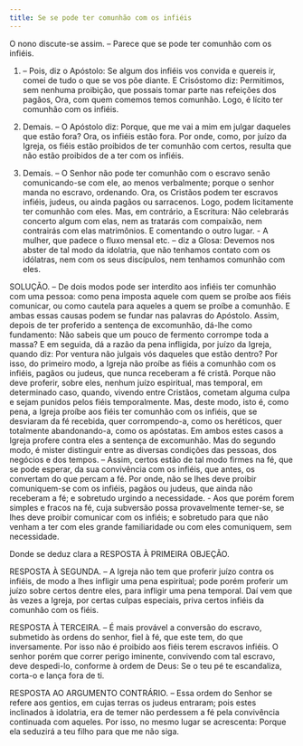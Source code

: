 ```yaml
---
title: Se se pode ter comunhão com os infiéis
---
```


O nono discute-se assim. – Parece que se pode ter comunhão com os infiéis.  

1. – Pois, diz o Apóstolo: Se algum dos infiéis vos convida e quereis ir, comei de tudo o que se vos põe diante. E Crisóstomo diz: Permitimos, sem nenhuma proibição, que possais tomar parte nas refeições dos pagãos, Ora, com quem comemos temos comunhão. Logo, é lícito ter comunhão com os infiéis.  

2. Demais. – O Apóstolo diz: Porque, que me vai a mim em julgar daqueles que estão fora? Ora, os infiéis estão fora. Por onde, como, por juízo da Igreja, os fiéis estão proibidos de ter comunhão com certos, resulta que não estão proibidos de a ter com os infiéis.  

3. Demais. – O Senhor não pode ter comunhão com o escravo senão comunicando-se com ele, ao menos verbalmente; porque o senhor manda no escravo, ordenando. Ora, os Cristãos podem ter escravos infiéis, judeus, ou ainda pagãos ou sarracenos. Logo, podem licitamente ter comunhão com eles.  Mas, em contrário, a Escritura: Não celebrarás concerto algum com elas, nem as tratarás com compaixão, nem contrairás com elas matrimônios. E comentando o outro lugar. - A mulher, que padece o fluxo mensal etc. – diz a Glosa: Devemos nos abster de tal modo da idolatria, que não tenhamos contato com os idólatras, nem com os seus discípulos, nem tenhamos comunhão com eles. 

SOLUÇÃO. – De dois modos pode ser interdito aos infiéis ter comunhão com uma pessoa: como pena imposta aquele com quem se proíbe aos fiéis comunicar, ou como cautela para aqueles a quem se proíbe a comunhão. E ambas essas causas podem se fundar nas palavras do Apóstolo. Assim, depois de ter proferido a sentença de excomunhão, dá-lhe como fundamento: Não sabeis que um pouco de fermento corrompe toda a massa? E em seguida, dá a razão da pena infligida, por juízo da Igreja, quando diz: Por ventura não julgais vós daqueles que estão dentro?  Por isso, do primeiro modo, a Igreja não proíbe as fiéis a comunhão com os infiéis, pagãos ou judeus, que nunca receberam a fé cristã. Porque não deve proferir, sobre eles, nenhum juízo espiritual, mas temporal, em determinado caso, quando, vivendo entre Cristãos, cometam alguma culpa e sejam punidos pelos fiéis temporalmente. Mas, deste modo, isto é, como pena, a Igreja proíbe aos fiéis ter comunhão com os infiéis, que se desviaram da fé recebida, quer corrompendo-a, como os heréticos, quer totalmente abandonando-a, como os apóstatas. Em ambos estes casos a Igreja profere contra eles a sentença de excomunhão.  Mas do segundo modo, é mister distinguir entre as diversas condições das pessoas, dos negócios e dos tempos. – Assim, certos estão de tal modo firmes na fé, que se pode esperar, da sua convivência com os infiéis, que antes, os convertam do que percam a fé. Por onde, não se lhes deve proibir comuniquem-se com os infiéis, pagãos ou judeus, que ainda não receberam a fé; e sobretudo urgindo a necessidade. - Aos que porém forem simples e fracos na fé, cuja subversão possa provavelmente temer-se, se lhes deve proibir comunicar com os infiéis; e sobretudo para que não venham a ter com eles grande familiaridade ou com eles comuniquem, sem necessidade.  

Donde se deduz clara a RESPOSTA À PRIMEIRA OBJEÇÃO.  

RESPOSTA À SEGUNDA. – A Igreja não tem que proferir juízo contra os infiéis, de modo a lhes infligir uma pena espiritual; pode porém proferir um juízo sobre certos dentre eles, para infligir uma pena temporal. Daí vem que às vezes a Igreja, por certas culpas especiais, priva certos infiéis da comunhão com os fiéis.  

RESPOSTA À TERCEIRA. – É mais provável a conversão do escravo, submetido às ordens do senhor, fiel à fé, que este tem, do que inversamente. Por isso não é proibido aos fiéis terem escravos infiéis. O senhor porém que correr perigo iminente, convivendo com tal escravo, deve despedi-lo, conforme à ordem de Deus: Se o teu pé te escandaliza, corta-o e lança fora de ti.  

RESPOSTA AO ARGUMENTO CONTRÁRIO. – Essa ordem do Senhor se refere aos gentios, em cujas terras os judeus entraram; pois estes inclinados à idolatria, era de temer não perdessem a fé pela convivência continuada com aqueles. Por isso, no mesmo lugar se acrescenta: Porque ela seduzirá a teu filho para que me não siga.